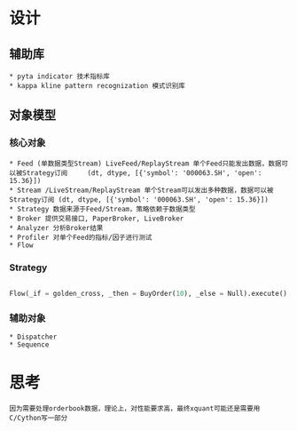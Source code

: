 # 设计

## 辅助库
	* pyta indicator 技术指标库
	* kappa kline pattern recognization 模式识别库

## 对象模型
### 核心对象
	* Feed (单数据类型Stream) LiveFeed/ReplayStream 单个Feed只能发出数据，数据可以被Strategy订阅		(dt, dtype, [{'symbol': '000063.SH', 'open': 15.36}])
	* Stream /LiveStream/ReplayStream 单个Stream可以发出多种数据，数据可以被Strategy订阅 (dt, dtype, [{'symbol': '000063.SH', 'open': 15.36}])
	* Strategy 数据来源于Feed/Stream，策略依赖于数据类型
	* Broker 提供交易接口, PaperBroker, LiveBroker
	* Analyzer 分析Broker结果
	* Profiler 对单个Feed的指标/因子进行测试
	* Flow
### Strategy

```py

Flow(_if = golden_cross, _then = BuyOrder(10), _else = Null).execute()
```
### 辅助对象
	* Dispatcher
	* Sequence

# 思考
	因为需要处理orderbook数据，理论上，对性能要求高，最终xquant可能还是需要用C/Cython写一部分
